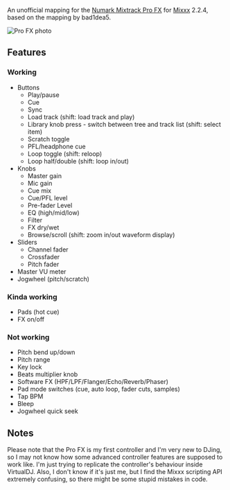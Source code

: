 An unofficial mapping for the [Numark Mixtrack Pro FX](https://www.numark.com/product/mixtrack-pro-fx) for [Mixxx](https://mixxx.org/) 2.2.4, based on the mapping by bad1dea5.

![Pro FX photo](https://www.numark.com/images/product_large/Numark_MixtrackProFX_ortho_web.jpg)

## Features

### Working
* Buttons
  * Play/pause
  * Cue
  * Sync
  * Load track (shift: load track and play)
  * Library knob press - switch between tree and track list (shift: select item)
  * Scratch toggle
  * PFL/headphone cue
  * Loop toggle (shift: reloop)
  * Loop half/double (shift: loop in/out)
* Knobs
  * Master gain
  * Mic gain
  * Cue mix
  * Cue/PFL level
  * Pre-fader Level
  * EQ (high/mid/low)
  * Filter
  * FX dry/wet
  * Browse/scroll (shift: zoom in/out waveform display)
* Sliders
  * Channel fader
  * Crossfader
  * Pitch fader
* Master VU meter
* Jogwheel (pitch/scratch)

### Kinda working
* Pads (hot cue)
* FX on/off

### Not working
* Pitch bend up/down
* Pitch range
* Key lock
* Beats multiplier knob
* Software FX (HPF/LPF/Flanger/Echo/Reverb/Phaser)
* Pad mode switches (cue, auto loop, fader cuts, samples)
* Tap BPM
* Bleep
* Jogwheel quick seek

## Notes
Please note that the Pro FX is my first controller and I'm very new to DJing, so I may not know how some advanced controller features are supposed to work like. I'm just trying to replicate the controller's behaviour inside VirtualDJ. Also, I don't know if it's just me, but I find the Mixxx scripting API extremely confusing, so there might be some stupid mistakes in code.
